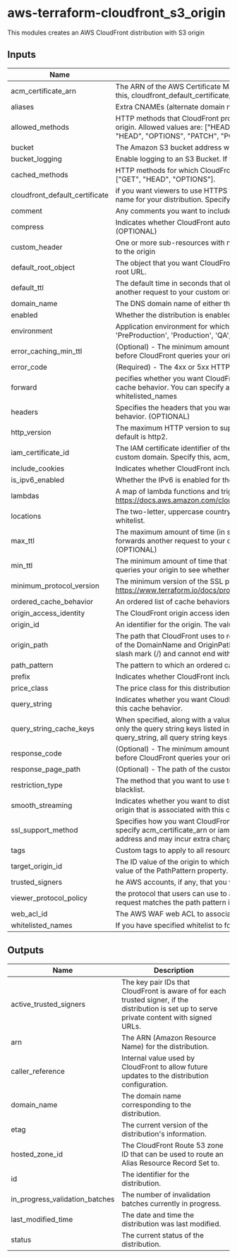 # aws-terraform-cloudfront_s3_origin

This modules creates an AWS CloudFront distribution with S3 origin

## Inputs

| Name | Description | Type | Default | Required |
|------|-------------|:----:|:-----:|:-----:|
| acm_certificate_arn | The ARN of the AWS Certificate Manager certificate that you wish to use with this distribution. Specify this, cloudfront_default_certificate, or iam_certificate_id. The ACM certificate must be in US-EAST-1. | string | `` | no |
| aliases | Extra CNAMEs (alternate domain names), if any, for this distribution. (OPTIONAL) | list | `<list>` | no |
| allowed_methods | HTTP methods that CloudFront processes and forwards to your Amazon S3 bucket or your custom origin. Allowed values are: ["HEAD", "GET"], ["GET", "HEAD", "OPTIONS"], or ["DELETE", "GET", "HEAD", "OPTIONS", "PATCH", "POST", "PUT"]. | list | `<list>` | no |
| bucket | The Amazon S3 bucket address where access logs are stored | string | `` | no |
| bucket_logging | Enable logging to an S3 Bucket. If this is set you must configure below. | string | `false` | no |
| cached_methods | HTTP methods for which CloudFront caches responses. Allowed values are: ["HEAD", "GET"] or ["GET", "HEAD", "OPTIONS"]. | list | `<list>` | no |
| cloudfront_default_certificate | if you want viewers to use HTTPS to request your objects and you're using the CloudFront domain name for your distribution. Specify this, acm_certificate_arn, or iam_certificate_id. | string | `` | no |
| comment | Any comments you want to include about the distribution. (OPTIONAL) | string | `` | no |
| compress | Indicates whether CloudFront automatically compresses certain files for this cache behavior. (OPTIONAL) | string | `false` | no |
| custom_header | One or more sub-resources with name and value parameters that specify header data that will be sent to the origin | list | `<list>` | no |
| default_root_object | The object that you want CloudFront to return (for example, index.html) when an end user requests the root URL. | string | `` | no |
| default_ttl | The default time in seconds that objects stay in CloudFront caches before CloudFront forwards another request to your custom origin to determine whether the object has been updated. | string | `3600` | no |
| domain_name | The DNS domain name of either the S3 bucket, or web site of your custom origin. | string | `` | no |
| enabled | Whether the distribution is enabled to accept end user requests for content. | string | `true` | no |
| environment | Application environment for which this is being created. one of: ('Development', 'Integration', 'PreProduction', 'Production', 'QA', 'Staging', 'Test') | string | `Development` | no |
| error_caching_min_ttl | (Optional) - The minimum amount of time you want HTTP error codes to stay in CloudFront caches before CloudFront queries your origin to see whether the object has been updated. | string | `` | no |
| error_code | (Required) - The 4xx or 5xx HTTP status code that you want to customize. | string | `` | no |
| forward | pecifies whether you want CloudFront to forward cookies to the origin that is associated with this cache behavior. You can specify all, none or whitelist. If whitelist, you must include the subsequent whitelisted_names | string | `all` | no |
| headers | Specifies the headers that you want Amazon CloudFront to forward to the origin for this cache behavior. (OPTIONAL) | list | `<list>` | no |
| http_version | The maximum HTTP version to support on the distribution. Allowed values are http1.1 and http2. The default is http2. | string | `http2` | no |
| iam_certificate_id | The IAM certificate identifier of the custom viewer certificate for this distribution if you are using a custom domain. Specify this, acm_certificate_arn, or cloudfront_default_certificate. | string | `` | no |
| include_cookies | Indicates whether CloudFront includes cookies in access logs. | string | `false` | no |
| is_ipv6_enabled | Whether the IPv6 is enabled for the distribution. (OPTIONAL) | string | `false` | no |
| lambdas | A map of lambda functions and triggers. See https://docs.aws.amazon.com/cloudfront/latest/APIReference/API_LambdaFunctionAssociation.html | list | `<list>` | no |
| locations | The two-letter, uppercase country code for a country that you want to include in your blacklist or whitelist. | list | `<list>` | no |
| max_ttl | The maximum amount of time (in seconds) that an object is in a CloudFront cache before CloudFront forwards another request to your origin to determine whether the object has been updated. (OPTIONAL) | string | `86400` | no |
| min_ttl | The minimum amount of time that you want objects to stay in CloudFront caches before CloudFront queries your origin to see whether the object has been updated. (OPTIONAL) | string | `0` | no |
| minimum_protocol_version | The minimum version of the SSL protocol that you want CloudFront to use for HTTPS connections. See https://www.terraform.io/docs/providers/aws/r/cloudfront_distribution.html#minimum_protocol_version | string | `TLSv1.2_2018` | no |
| ordered_cache_behavior | An ordered list of cache behaviors resource for this distribution. (OPTIONAL) | list | `<list>` | no |
| origin_access_identity | The CloudFront origin access identity to associate with the origin. You must specify the full origin ID | string | `` | no |
| origin_id | An identifier for the origin. The value of Id must be unique within the distribution. | string | - | yes |
| origin_path | The path that CloudFront uses to request content from an S3 bucket or custom origin. The combination of the DomainName and OriginPath properties must resolve to a valid path. The value must start with a slash mark (/) and cannot end with a slash mark. (OPTIONAL) | string | `` | no |
| path_pattern | The pattern to which an ordered cache behavior applies. | string | - | yes |
| prefix | Indicates whether CloudFront includes cookies in access logs. | string | `` | no |
| price_class | The price class for this distribution. One of PriceClass_All, PriceClass_200, PriceClass_100. | string | `PriceClass_All` | no |
| query_string | Indicates whether you want CloudFront to forward query strings to the origin that is associated with this cache behavior. | string | `false` | no |
| query_string_cache_keys | When specified, along with a value of true for query_string, all query strings are forwarded, however only the query string keys listed in this argument are cached. When omitted with a value of true for query_string, all query string keys are cached. (OPTIONAL) | list | `<list>` | no |
| response_code | (Optional) - The minimum amount of time you want HTTP error codes to stay in CloudFront caches before CloudFront queries your origin to see whether the object has been updated. | string | `` | no |
| response_page_path | (Optional) - The path of the custom error page (for example, /custom_404.html). | string | `` | no |
| restriction_type | The method that you want to use to restrict distribution of your content by country: none, whitelist, or blacklist. | string | `` | no |
| smooth_streaming | Indicates whether you want to distribute media files in Microsoft Smooth Streaming format using the origin that is associated with this cache behavior. (OPTIONAL) | string | `false` | no |
| ssl_support_method | Specifies how you want CloudFront to serve HTTPS requests. One of vip or sni-only. Required if you specify acm_certificate_arn or iam_certificate_id. NOTE: vip causes CloudFront to use a dedicated IP address and may incur extra charges. | string | `sni-only` | no |
| tags | Custom tags to apply to all resources. | map | `<map>` | no |
| target_origin_id | The ID value of the origin to which you want CloudFront to route requests when a request matches the value of the PathPattern property. | string | - | yes |
| trusted_signers | he AWS accounts, if any, that you want to allow to create signed URLs for private content. (OPTIONAL) | list | `<list>` | no |
| viewer_protocol_policy | the protocol that users can use to access the files in the origin specified by TargetOriginId when a request matches the path pattern in PathPattern. One of allow-all, https-only, or redirect-to-https. | string | - | yes |
| web_acl_id | The AWS WAF web ACL to associate with this distribution. | string | `` | no |
| whitelisted_names | If you have specified whitelist to forward, the whitelisted cookies that you want. | list | `<list>` | no |

## Outputs

| Name | Description |
|------|-------------|
| active_trusted_signers | The key pair IDs that CloudFront is aware of for each trusted signer, if the distribution is set up to serve private content with signed URLs. |
| arn | The ARN (Amazon Resource Name) for the distribution. |
| caller_reference | Internal value used by CloudFront to allow future updates to the distribution configuration. |
| domain_name | The domain name corresponding to the distribution. |
| etag | The current version of the distribution's information. |
| hosted_zone_id | The CloudFront Route 53 zone ID that can be used to route an Alias Resource Record Set to. |
| id | The identifier for the distribution. |
| in_progress_validation_batches | The number of invalidation batches currently in progress. |
| last_modified_time | The date and time the distribution was last modified. |
| status | The current status of the distribution. |
